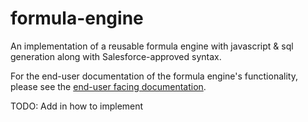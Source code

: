 # formula-engine
An implementation of a reusable formula engine with javascript &amp; sql generation along with Salesforce-approved syntax.

For the end-user documentation of the formula engine's functionality, please see the [end-user facing documentation](https://help.salesforce.com/articleView?id=sf.customize_functions.htm&type=5).

TODO: Add in how to implement